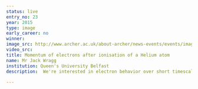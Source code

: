 ```yaml
---
status: live
entry_no: 23
year: 2015
type: image 
early_career: no 
winner: 
image_src: http://www.archer.ac.uk/about-archer/news-events/events/image-comp/gallery-2015/23_Entry_800.jpg
video_src: 
title: Momentum of electrons after ionisation of a Helium atom
name: Mr Jack Wragg
institution: Queen's University Belfast
description:  We're interested in electron behavior over short timescales. This knowledge allows us to work towards controlling chemical reactions,  making better lasers, and creating an 'attosecond video camera' that can see chemical reactions as they happen. We obtain results from  computer codes developed to model electrons in atoms.<br /><br /> The picture shows what happens when a helium atom absorbs enough energy from a laser pulse that two electrons leave the atom.  It  shows the probability of each electron having momentum k_{1} and k_{2} as it moves away from the atom. Features of the way the  electrons absorb and then share energy from the laser pulse can be seen&colon; the curved lines show when the energy is shared between  the electrons, and the straight lines show when this sharing doesn't happen. Modeling Two-Electron ionisation is a large task that  wouldn't be possible without the extended capabilities that ARCHER provides.
  
---
```

